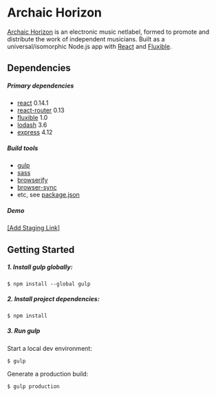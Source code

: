 # Archaic Horizon

[Archaic Horizon](http://archaichorizon.com) is an electronic music netlabel, formed to promote and distribute the work of independent musicians. Built as a universal/isomorphic Node.js app with [React](https://facebook.github.io/react/) and [Fluxible](http://fluxible.io/).

## Dependencies

##### Primary dependencies

- [react](https://facebook.github.io/react/) 0.14.1
- [react-router](https://github.com/rackt/react-router) 0.13
- [fluxible](http://fluxible.io/) 1.0
- [lodash](https://lodash.com/) 3.6
- [express](http://expressjs.com/) 4.12

##### Build tools

- [gulp](http://gulpjs.com/)
- [sass](http://sass-lang.com/)
- [browserify](http://browserify.org/)
- [browser-sync](http://www.browsersync.io/)
- etc, see [package.json](https://raw.githubusercontent.com/jscottsmith/react-archaic-horizon/master/package.json)

##### Demo

[[Add Staging Link]](https://www.archaichorizon.com/)

## Getting Started

##### 1. Install gulp globally:

```
$ npm install --global gulp
```

##### 2. Install project dependencies:

```
$ npm install
```

##### 3. Run gulp

Start a local dev environment:

```
$ gulp
```

Generate a production build:

```
$ gulp production
```
